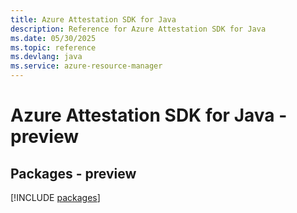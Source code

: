 ```yaml
---
title: Azure Attestation SDK for Java
description: Reference for Azure Attestation SDK for Java
ms.date: 05/30/2025
ms.topic: reference
ms.devlang: java
ms.service: azure-resource-manager
---
```

# Azure Attestation SDK for Java - preview
## Packages - preview
[!INCLUDE [packages](attestation-index.md)]